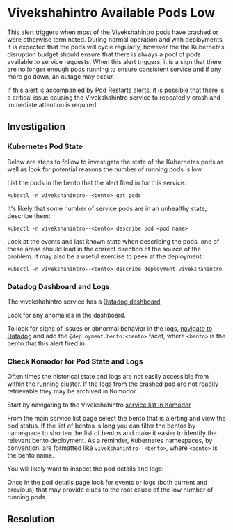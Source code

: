 
<!-- Space: https://outreach-io.atlassian.net/wiki/spaces/SP/overview?homepageId=2320568393 -->
<!-- Parent: Service Documentation 🧊 -->
<!-- Parent: vivekshahintro 🧊 -->
<!-- Parent: vivekshahintro Runbooks 🧊 -->
<!-- Title: vivekshahintro Available Pods Low 🧊 -->

# Vivekshahintro Available Pods Low

This alert triggers when most of the Vivekshahintro pods have crashed or were otherwise terminated. During normal operation and with deployments, it is expected that the pods will cycle regularly, however the the Kubernetes disruption budget should ensure that there is always a pool of pods available to service requests. When this alert triggers, it is a sign that there are no longer enough pods running to ensure consistent service and if any more go down, an outage may occur.

If this alert is accompanied by [Pod Restarts](/documentation/runbooks/pod-restarts.md) alerts, it is possible that there is a critical issue causing the Vivekshahintro service to repeatedly crash and immediate attention is required.

<!-- <<Stencil::Block(availablePodsLowOverview)>> -->

<!-- <</Stencil::Block>> -->

## Investigation

### Kubernetes Pod State

Below are steps to follow to investigate the state of the Kubernetes pods as well as look for potential reasons the number of running pods is low.

List the pods in the bento that the alert fired in for this service:

```shell
kubectl -n vivekshahintro--<bento> get pods
```

It's likely that some number of service pods are in an unhealthy state, describe them:

```shell
kubectl -n vivekshahintro--<bento> describe pod <pod name>
```

Look at the events and last known state when describing the pods, one of these areas should lead in the
correct direction of the source of the problem. It may also be a useful exercise to peek at the deployment:

```shell
kubectl -n vivekshahintro--<bento> describe deployment vivekshahintro
```

<!-- <<Stencil::Block(availablePodsLowPodState)>> -->

<!-- <</Stencil::Block>> -->

### Datadog Dashboard and Logs

The vivekshahintro service has a [Datadog dashboard](). 

Look for any anomalies in the dashboard.

To look for signs of issues or abnormal behavior in the logs, [navigate to Datadog](https://app.datadoghq.com/logs?query=service%3Avivekshahintro%20status%3Aerror) and
add the `@deployment.bento:<bento>` facet, where `<bento>` is the bento that this alert fired in.

<!-- <<Stencil::Block(availablePodsLowDatadog)>> -->

<!-- <</Stencil::Block>> -->

### Check Komodor for Pod State and Logs

Often times the historical state and logs are not easily accessible from within the running cluster. If the logs from the crashed pod are not readily retrievable they may be archived in Komodor.

Start by navigating to the Vivekshahintro [service list in Komodor](https://app.komodor.com/main/services?textFilter=vivekshahintro&filters=%7B%7D&tabType=service)

From the main service list page select the bento that is alerting and view the pod status. If the list of bentos is long you can filter the bentos by namespace to shorten the list of bentos and make it easier to identify the relevant bento deployment. As a reminder, Kubernetes namespaces, by convention, are formatted like `vivekshahintro--<bento>`, where `<bento>` is the bento name.

You will likely want to inspect the pod details and logs:

Once in the pod details page look for events or logs (both current and previous) that may provide clues to the root cause of the low number of running pods.

<!-- <<Stencil::Block(availablePodsLowKomodor)>> -->

<!-- <</Stencil::Block>> -->

<!-- <<Stencil::Block(availablePodsInvestigation)>> -->

<!-- <</Stencil::Block>> -->

## Resolution

<!-- <<Stencil::Block(availablePodsLowResolution)>> -->

<!-- <</Stencil::Block>> -->

<!-- <<Stencil::Block(availablePodsLowExtra)>> -->

<!-- <</Stencil::Block>> -->
